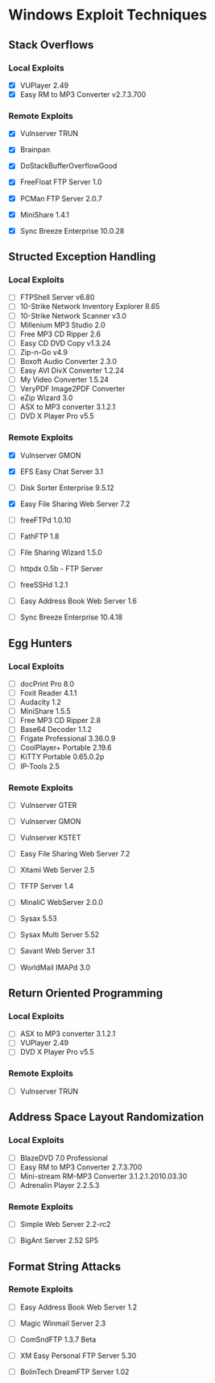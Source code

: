 # Windows Exploit Techniques

## Stack Overflows

### Local Exploits
 - [x] VUPlayer 2.49
 - [x] Easy RM to MP3 Converter v2.7.3.700

### Remote Exploits
 - [x] Vulnserver TRUN
 - [x] Brainpan
 - [x] DoStackBufferOverflowGood
 - [x] FreeFloat FTP Server 1.0
 - [x] PCMan FTP Server 2.0.7
 - [x] MiniShare 1.4.1
 - [x] Sync Breeze Enterprise 10.0.28


## Structed Exception Handling

### Local Exploits
 - [ ] FTPShell Server v6.80
 - [ ] 10-Strike Network Inventory Explorer 8.65
 - [ ] 10-Strike Network Scanner v3.0
 - [ ] Millenium MP3 Studio 2.0
 - [ ] Free MP3 CD Ripper 2.6
 - [ ] Easy CD DVD Copy v1.3.24
 - [ ] Zip-n-Go v4.9
 - [ ] Boxoft Audio Converter 2.3.0
 - [ ] Easy AVI DivX Converter 1.2.24
 - [ ] My Video Converter 1.5.24
 - [ ] VeryPDF Image2PDF Converter
 - [ ] eZip Wizard 3.0
 - [ ] ASX to MP3 converter 3.1.2.1
 - [ ] DVD X Player Pro v5.5

### Remote Exploits
 - [x] Vulnserver GMON
 - [x] EFS Easy Chat Server 3.1
 - [ ] Disk Sorter Enterprise 9.5.12
 - [x] Easy File Sharing Web Server 7.2
 - [ ] freeFTPd 1.0.10
 - [ ] FathFTP 1.8
 - [ ] File Sharing Wizard 1.5.0
 - [ ] httpdx 0.5b - FTP Server
 - [ ] freeSSHd 1.2.1
 - [ ] Easy Address Book Web Server 1.6
 - [ ] Sync Breeze Enterprise 10.4.18


## Egg Hunters

### Local Exploits
 - [ ] docPrint Pro 8.0
 - [ ] Foxit Reader 4.1.1
 - [ ] Audacity 1.2
 - [ ] MiniShare 1.5.5
 - [ ] Free MP3 CD Ripper 2.8
 - [ ] Base64 Decoder 1.1.2
 - [ ] Frigate Professional 3.36.0.9
 - [ ] CoolPlayer+ Portable 2.19.6
 - [ ] KiTTY Portable 0.65.0.2p
 - [ ] IP-Tools 2.5

### Remote Exploits
 - [ ] Vulnserver GTER
 - [ ] Vulnserver GMON
 - [ ] Vulnserver KSTET
 - [ ] Easy File Sharing Web Server 7.2
 - [ ] Xitami Web Server 2.5
 - [ ] TFTP Server 1.4
 - [ ] MinaliC WebServer 2.0.0
 - [ ] Sysax 5.53
 - [ ] Sysax Multi Server 5.52
 - [ ] Savant Web Server 3.1
 - [ ] WorldMail IMAPd 3.0


## Return Oriented Programming

### Local Exploits
 - [ ] ASX to MP3 converter 3.1.2.1
 - [ ] VUPlayer 2.49
 - [ ] DVD X Player Pro v5.5

### Remote Exploits
 - [ ] Vulnserver TRUN


## Address Space Layout Randomization

### Local Exploits
 - [ ] BlazeDVD 7.0 Professional
 - [ ] Easy RM to MP3 Converter 2.7.3.700
 - [ ] Mini-stream RM-MP3 Converter 3.1.2.1.2010.03.30
 - [ ] Adrenalin Player 2.2.5.3

### Remote Exploits
 - [ ] Simple Web Server 2.2-rc2
 - [ ] BigAnt Server 2.52 SP5


## Format String Attacks

### Remote Exploits
 - [ ] Easy Address Book Web Server 1.2
 - [ ] Magic Winmail Server 2.3
 - [ ] ComSndFTP 1.3.7 Beta
 - [ ] XM Easy Personal FTP Server 5.30
 - [ ] BolinTech DreamFTP Server 1.02


